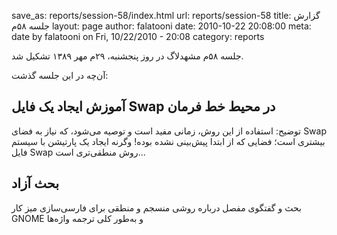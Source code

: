 save_as: reports/session-58/index.html
url: reports/session-58
title: گزارش جلسه ۵۸‌م
layout: page
author: falatooni
date: 2010-10-22 20:08:00
meta: date by falatooni on Fri, 10/22/2010 - 20:08
category: reports

جلسه ۵۸‌م مشهدلاگ در روز پنجشنبه، ۲۹‌م مهر ۱۳۸۹ تشکیل شد.


<!--more-->



آن‌چه در این جلسه گذشت:  
## آموزش ایجاد یک فایل Swap در محیط خط فرمان  
توضیح: استفاده از این روش، زمانی مفید است و توصیه می‌شود، که نیاز به فضای Swap
بیشتری است؛ فضایی که از ابتدا پیش‌بینی نشده بوده! وگرنه ایجاد یک پارتیشن با
سیستم فایل Swap روش منطقی‌تری است...

## بحث آزاد
بحث و گفتگوی مفصل درباره روشی منسجم و منطقی برای فارسی‌سازی میز کار GNOME و
به‌طور کلی ترجمه واژه‌ها
